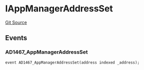 # IAppManagerAddressSet
[Git Source](https://github.com/thrackle-io/tron/blob/90c179d4a2d3d05eb80cb7a50ea4891339d7488e/src/common/IEvents.sol)


## Events
### AD1467_AppManagerAddressSet

```solidity
event AD1467_AppManagerAddressSet(address indexed _address);
```

